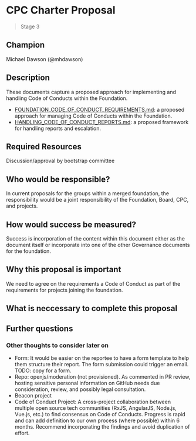 # CPC Charter Proposal
> Stage 3

## Champion

Michael Dawson (@mhdawson)

## Description

These documents capture a proposed approach for implementing and handling Code of Conducts within the Foundation.

* [FOUNDATION_CODE_OF_CONDUCT_REQUIREMENTS.md](../../../FOUNDATION_CODE_OF_CONDUCT_REQUIREMENTS.md): a proposed approach for
managing Code of Conducts within the Foundation.
* [HANDLING_CODE_OF_CONDUCT_REPORTS.md](../../../HANDLING_CODE_OF_CONDUCT_REPORTS.md): a proposed framework for handling reports and escalation.

## Required Resources

Discussion/approval by bootstrap committee

## Who would be responsible?

In current proposals for the groups within a merged
foundation, the responsibility would be a joint
responsibility of the Foundation, Board, CPC, and projects.

## How would success be measured?

Success is incorporation of the content within this document
either as the document itself or incorporate into one
of the other Governance documents for the foundation.

## Why this proposal is important

We need to agree on the requirements a Code of Conduct
as part of the requirements for projects joining the
foundation.

## What is neccessary to complete this proposal

## Further questions

### Other thoughts to consider later on
* Form: It would be easier on the reportee to have a form template to help them structure their report. The form submission could trigger an email. TODO: copy for a form.
* Repo: openjs/moderation (not provisioned). As commented in PR review, hosting sensitive personal information on GitHub needs due consideration, review, and possibly legal consultation.
* Beacon project
* Code of Conduct Project: A cross-project collaboration between multiple open source tech communities (RxJS, AngularJS, Node.js, Vue.js, etc.) to find consensus on Code of Conducts. Progress is rapid and can add definition to our own process (where possible) within 6 months. Recommend incorporating the findings and avoid duplication of effort.
